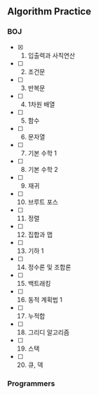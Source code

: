 ## Algorithm Practice

### BOJ
- [X] 1. 입출력과 사칙연산
- [ ] 2. 조건문
- [ ] 3. 반복문
- [ ] 4. 1차원 배열
- [ ] 5. 함수
- [ ] 6. 문자열
- [ ] 7. 기본 수학 1
- [ ] 8. 기본 수학 2
- [ ] 9. 재귀
- [ ] 10. 브루트 포스
- [ ] 11. 정렬
- [ ] 12. 집합과 맵
- [ ] 13. 기하 1
- [ ] 14. 정수론 및 조합론
- [ ] 15. 백트래킹
- [ ] 16. 동적 계획법 1
- [ ] 17. 누적합
- [ ] 18. 그리디 알고리즘
- [ ] 19. 스택
- [ ] 20. 큐, 덱

### Programmers
